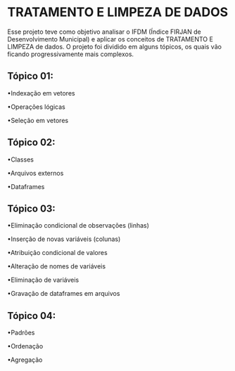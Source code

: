 
#  TRATAMENTO E LIMPEZA DE DADOS 

Esse projeto teve como objetivo analisar o IFDM (Índice FIRJAN de Desenvolvimento Municipal) e aplicar os conceitos de TRATAMENTO E LIMPEZA de dados. O projeto foi dividido em alguns tópicos, os quais vão ficando progressivamente mais complexos. 



## Tópico 01:

•Indexação em vetores

•Operações lógicas

•Seleção em vetores

## Tópico 02:

•Classes

•Arquivos externos

•Dataframes


## Tópico 03:

•Eliminação condicional de observações (linhas)

•Inserção de novas variáveis (colunas)

•Atribuição condicional de valores

•Alteração de nomes de variáveis

•Eliminação de variáveis

•Gravação de dataframes em arquivos


## Tópico 04:

•Padrões

•Ordenação 

•Agregação 



